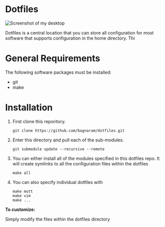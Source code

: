 # Dotfiles

![Screenshot of my desktop](https://bagnaram.github.io/img/desktop.png) 

Dotfiles is a central location that you can store all configuration for most
software that supports configuration in the home directory. Thi

# General Requirements

The following software packages must be installed:

* git
* make

# Installation

1. First clone this reporitory.

     ```shell
     git clone https://github.com/bagnaram/dotfiles.git
     ```
     
2. Enter this directory and pull each of the sub-modules.
 
     ```shell
     git submodule update --recursive --remote
     ```
     
3. You can either install all of the modules specified in this dotfiles repo.
    It will create symlinks to all the configuration files within the dotfiles

     ```shell
     make all
     ```

4. You can also specify individual dotfiles with

     ```shell
     make mutt
     make vim
     make ...
     ```

**To customize:**

Simply modify the files within the dotfiles directory
